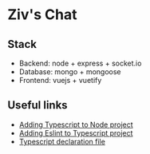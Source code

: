 # Ziv's Chat

## Stack
- Backend: node + express + socket.io
- Database: mongo + mongoose
- Frontend: vuejs + vuetify


## Useful links
- [Adding Typescript to Node project](https://khalilstemmler.com/blogs/typescript/node-starter-project/)
- [Adding Eslint to Typescript project](https://khalilstemmler.com/blogs/typescript/eslint-for-typescript/)
- [Typescript declaration file](https://medium.com/razroo/what-are-declaration-files-in-typescript-476c1c06f353)
